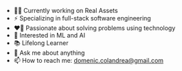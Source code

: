 - 👨‍💻 Currently working on Real Assets
- ⚡ Specializing in full-stack software engineering
- ❤️‍🔥 Passionate about solving problems using technology
- 🔭 Interested in ML and AI
- 📚 Lifelong Learner
- 💬 Ask me about anything
- 📫 How to reach me: domenic.colandrea@gmail.com
